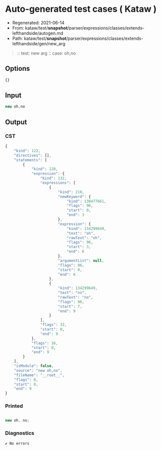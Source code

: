 # Auto-generated test cases ( Kataw )
- Regenerated: 2021-06-14
- From: kataw/test/__snapshot__/parser/expressions/classes/extends-lefthandside/autogen.md
- Path: kataw/test/__snapshot__/parser/expressions/classes/extends-lefthandside/gen/new_arg
> :: test: new arg
> :: case: oh,no
## Options

`````js
{}
`````
## Input

`````js
new oh,no
`````
## Output

### CST

```javascript
{
    "kind": 122,
    "directives": [],
    "statements": [
        {
            "kind": 120,
            "expression": {
                "kind": 132,
                "expressions": [
                    {
                        "kind": 210,
                        "newKeyword": {
                            "kind": 138477661,
                            "flags": 96,
                            "start": 0,
                            "end": 3
                        },
                        "expression": {
                            "kind": 134299649,
                            "text": "oh",
                            "rawText": "oh",
                            "flags": 96,
                            "start": 3,
                            "end": 6
                        },
                        "argumentList": null,
                        "flags": 96,
                        "start": 0,
                        "end": 6
                    },
                    {
                        "kind": 134299649,
                        "text": "no",
                        "rawText": "no",
                        "flags": 96,
                        "start": 7,
                        "end": 9
                    }
                ],
                "flags": 32,
                "start": 0,
                "end": 9
            },
            "flags": 16,
            "start": 0,
            "end": 9
        }
    ],
    "isModule": false,
    "source": "new oh,no",
    "fileName": "__root__",
    "flags": 0,
    "start": 0,
    "end": 9
}
```

### Printed

```javascript

new oh, no;

```

### Diagnostics

```javascript
✔ No errors
```

